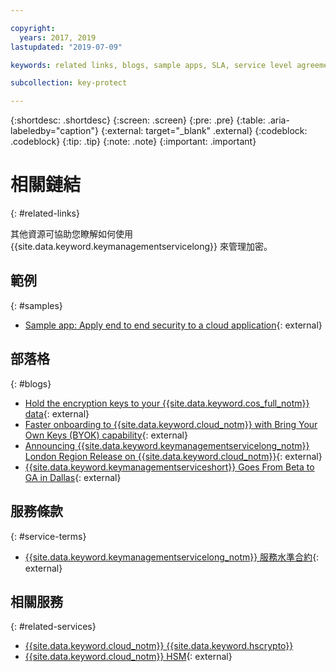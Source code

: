 ```yaml
---

copyright:
  years: 2017, 2019
lastupdated: "2019-07-09"

keywords: related links, blogs, sample apps, SLA, service level agreement

subcollection: key-protect

---
```


{:shortdesc: .shortdesc}
{:screen: .screen}
{:pre: .pre}
{:table: .aria-labeledby="caption"}
{:external: target="_blank" .external}
{:codeblock: .codeblock}
{:tip: .tip}
{:note: .note}
{:important: .important}

# 相關鏈結
{: #related-links}

其他資源可協助您瞭解如何使用 {{site.data.keyword.keymanagementservicelong}} 來管理加密。

## 範例
{: #samples}

- [Sample app: Apply end to end security to a cloud application](https://github.com/IBM-Cloud/secure-file-storage){: external}

## 部落格
{: #blogs}

- [Hold the encryption keys to your {{site.data.keyword.cos_full_notm}} data](https://www.ibm.com/w3-techblog/use-cases/2018/06/encryption-keys-cloud-object-storage/){: external}
- [Faster onboarding to {{site.data.keyword.cloud_notm}} with Bring Your Own Keys (BYOK) capability](https://www.ibm.com/w3-techblog/security/2018/06/byok-key-protect/){: external}
- [Announcing {{site.data.keyword.keymanagementservicelong_notm}} London Region Release on {{site.data.keyword.cloud_notm}}](https://www.ibm.com/blogs/bluemix/2017/12/announcing-ibm-key-protect-london-region-release-ibm-cloud/){: external}
- [{{site.data.keyword.keymanagementserviceshort}} Goes From Beta to GA in Dallas](https://www.ibm.com/blogs/bluemix/2016/12/dallas-key-protect-ga/){: external}

## 服務條款
{: #service-terms}

- [{{site.data.keyword.keymanagementservicelong_notm}} 服務水準合約](https://www.ibm.com/software/sla/sladb.nsf/sla/bm-7603-02){: external}

## 相關服務
{: #related-services}

- [{{site.data.keyword.cloud_notm}} {{site.data.keyword.hscrypto}}](/docs/services/hs-crypto?topic=hs-crypto-get-started)
- [{{site.data.keyword.cloud_notm}} HSM](https://www.ibm.com/cloud/hardware-security-module){: external}

